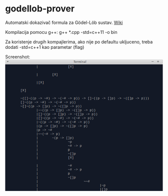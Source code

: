 godellob-prover
===============

Automatski dokazivač formula za Gödel-Löb sustav. [Wiki](https://github.com/luka-mikec/godellob-prover/wiki)

Kompilacija pomocu g++:
g++ *.cpp -std=c++11 -o bin

Za koristenje drugih kompajlerima, ako nije po defaultu ukljuceno, treba dodati -std=c++1 kao parametar (flag)

Screenshot:
![Screenshot godellob-prover](/res/shot.png "Dokaz.")
